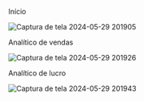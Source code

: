 Início

![Captura de tela 2024-05-29 201905](https://github.com/cauelima777/PowerBiWorkshop5/assets/103838608/69bd81b3-7b82-4ae5-ab8d-5e1092bf3e11)

Analítico de vendas

![Captura de tela 2024-05-29 201926](https://github.com/cauelima777/PowerBiWorkshop5/assets/103838608/21d192ba-44df-4856-b6af-cd0aee403176)

Analítico de lucro

![Captura de tela 2024-05-29 201943](https://github.com/cauelima777/PowerBiWorkshop5/assets/103838608/6a544e84-9997-48ec-88e8-2f4835bb8623)
